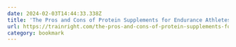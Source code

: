 ```yaml
---
date: 2024-02-03T14:44:33.338Z
title: 'The Pros and Cons of Protein Supplements for Endurance Athletes'
url: https://trainright.com/the-pros-and-cons-of-protein-supplements-for-endurance-athletes/
category: bookmark
---
```

